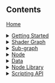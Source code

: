 ## Contents

<a href="https://github.com/Unity-Technologies/ShaderGraph/wiki/Home">Home</a><br>

[//]: # (GETTING STARTED)

<details><summary><a href="https://github.com/Unity-Technologies/ShaderGraph/wiki/Getting-Started">Getting Started</a>
</summary>
<a href="https://github.com/Unity-Technologies/ShaderGraph/wiki/Custom-Nodes-With-CodeFunctionNode">Custom Nodes with CodeFunctionNode</a><br>
</details>

[//]: # (SHADER GRAPH)

<details><summary><a href="https://github.com/Unity-Technologies/ShaderGraph/wiki/Shader-Graph">Shader Graph</a>
</summary>
<a href="https://github.com/Unity-Technologies/ShaderGraph/wiki/Shader-Graph-Window">Shader Graph Window</a><br>
<a href="https://github.com/Unity-Technologies/ShaderGraph/wiki/Blackboard">Blackboard</a><br>
<a href="https://github.com/Unity-Technologies/ShaderGraph/wiki/Master-Preview">Master Preview</a><br>
<a href="https://github.com/Unity-Technologies/ShaderGraph/wiki/Create-Node-Menu">Create Node Menu</a><br>
<a href="https://github.com/Unity-Technologies/ShaderGraph/wiki/Shader-Graph-Asset">Shader Graph Asset</a><br>
</details>

[//]: # (SUB-GRAPH)

<details><summary><a href="https://github.com/Unity-Technologies/ShaderGraph/wiki/Sub-graph">Sub-graph</a>
</summary>
<a href="https://github.com/Unity-Technologies/ShaderGraph/wiki/Sub-graph-Asset">Sub-graph Asset</a><br>
</details>

[//]: # (NODE)

<details><summary><a href="https://github.com/Unity-Technologies/ShaderGraph/wiki/Node">Node</a>
</summary>
<a href="https://github.com/Unity-Technologies/ShaderGraph/wiki/Port">Port</a><br>
<a href="https://github.com/Unity-Technologies/ShaderGraph/wiki/Edge">Edge</a><br>
<a href="https://github.com/Unity-Technologies/ShaderGraph/wiki/Master-Node">Master Node</a><br>
</details>

[//]: # (DATA)

<details><summary><a href="https://github.com/Unity-Technologies/ShaderGraph/wiki/Data">Data</a>
</summary>
<a href="https://github.com/Unity-Technologies/ShaderGraph/wiki/Property-Types">Property Types</a><br>
<a href="https://github.com/Unity-Technologies/ShaderGraph/wiki/Data-Types">Data Types</a><br>
<a href="https://github.com/Unity-Technologies/ShaderGraph/wiki/Port-Bindings">Port Bindings</a><br>
</details>

[//]: # (NODE LIBRARY)

<details><summary><a href="https://github.com/Unity-Technologies/ShaderGraph/wiki/Node-Library">Node Library</a>
</summary>

<details><summary><a href="https://github.com/Unity-Technologies/ShaderGraph/wiki/Artistic-Nodes">Artistic</a></summary>
<details><summary>Adjustment</summary>
<a href="https://github.com/Unity-Technologies/ShaderGraph/wiki/Channel-Mixer-Node">Channel Mixer</a><br>
<a href="https://github.com/Unity-Technologies/ShaderGraph/wiki/Contrast-Node">Contrast</a><br>
<a href="https://github.com/Unity-Technologies/ShaderGraph/wiki/Hue-Node">Hue</a><br>
<a href="https://github.com/Unity-Technologies/ShaderGraph/wiki/Invert-Colors-Node">Invert Colors</a><br>
<a href="https://github.com/Unity-Technologies/ShaderGraph/wiki/Replace-Color-Node">Replace Color</a><br>
<a href="https://github.com/Unity-Technologies/ShaderGraph/wiki/Saturation-Node">Saturation</a><br>
<a href="https://github.com/Unity-Technologies/ShaderGraph/wiki/White-Balance-Node">White Balance</a><br>
</details>
<details><summary>Blend</summary>
<a href="https://github.com/Unity-Technologies/ShaderGraph/wiki/Blend-Node">Blend</a><br>
</details>
<details><summary>Filter</summary>
<a href="https://github.com/Unity-Technologies/ShaderGraph/wiki/Dither-Node">Dither</a><br>
</details>
<details><summary>Mask</summary>
<a href="https://github.com/Unity-Technologies/ShaderGraph/wiki/Channel-Mask-Node">Channel Mask</a><br>
<a href="https://github.com/Unity-Technologies/ShaderGraph/wiki/Color-Mask-Node">Color Mask</a><br>
</details>
<details><summary>Normal</summary>
<a href="https://github.com/Unity-Technologies/ShaderGraph/wiki/Normal-Blend-Node">Normal Blend</a><br>
<a href="https://github.com/Unity-Technologies/ShaderGraph/wiki/Normal-Create-Node">Normal Create</a><br>
<a href="https://github.com/Unity-Technologies/ShaderGraph/wiki/Normal-Strength-Node">Normal Strength</a><br>
<a href="https://github.com/Unity-Technologies/ShaderGraph/wiki/Normal-Unpack-Node">Normal Unpack</a><br>
</details>
<details><summary>Utility</summary>
<a href="https://github.com/Unity-Technologies/ShaderGraph/wiki/Colorspace-Conversion-Node">Colorspace Conversion</a><br>
</details>
</details>

<details><summary><a href="https://github.com/Unity-Technologies/ShaderGraph/wiki/Channel-Nodes">Channel</a></summary>
<a href="https://github.com/Unity-Technologies/ShaderGraph/wiki/Combine-Node">Combine</a><br>
<a href="https://github.com/Unity-Technologies/ShaderGraph/wiki/Flip-Node">Flip</a><br>
<a href="https://github.com/Unity-Technologies/ShaderGraph/wiki/Split-Node">Split</a><br>
<a href="https://github.com/Unity-Technologies/ShaderGraph/wiki/Swizzle-Node">Swizzle</a><br>
</details>

<details><summary><a href="https://github.com/Unity-Technologies/ShaderGraph/wiki/Input-Nodes">Input</a></summary>
<details><summary>Basic</summary>
<a href="https://github.com/Unity-Technologies/ShaderGraph/wiki/Boolean-Node">Boolean</a><br>
<a href="https://github.com/Unity-Technologies/ShaderGraph/wiki/Color-Node">Color</a><br>
<a href="https://github.com/Unity-Technologies/ShaderGraph/wiki/Constant-Node">Constant</a><br>
<a href="https://github.com/Unity-Technologies/ShaderGraph/wiki/Integer-Node">Integer</a><br>
<a href="https://github.com/Unity-Technologies/ShaderGraph/wiki/Slider-Node">Slider</a><br>
<a href="https://github.com/Unity-Technologies/ShaderGraph/wiki/Time-Node">Time</a><br>
<a href="https://github.com/Unity-Technologies/ShaderGraph/wiki/Vector-1-Node">Vector 1</a><br>
<a href="https://github.com/Unity-Technologies/ShaderGraph/wiki/Vector-2-Node">Vector 2</a><br>
<a href="https://github.com/Unity-Technologies/ShaderGraph/wiki/Vector-3-Node">Vector 3</a><br>
<a href="https://github.com/Unity-Technologies/ShaderGraph/wiki/Vector-4-Node">Vector 4</a><br>
</details>
<details><summary>Geometry</summary>
<a href="https://github.com/Unity-Technologies/ShaderGraph/wiki/Bitangent-Vector-Node">Bitangent Vector</a><br>
<a href="https://github.com/Unity-Technologies/ShaderGraph/wiki/Normal-Vector-Node">Normal Vector</a><br>
<a href="https://github.com/Unity-Technologies/ShaderGraph/wiki/Position-Node">Position</a><br>
<a href="https://github.com/Unity-Technologies/ShaderGraph/wiki/Screen-Position-Node">Screen Position</a><br>
<a href="https://github.com/Unity-Technologies/ShaderGraph/wiki/Tangent-Vector-Node">Tangent Vector</a><br>
<a href="https://github.com/Unity-Technologies/ShaderGraph/wiki/UV-Node">UV</a><br>
<a href="https://github.com/Unity-Technologies/ShaderGraph/wiki/Vertex-Color-Node">Vertex Color</a><br>
<a href="https://github.com/Unity-Technologies/ShaderGraph/wiki/View-Direction-Node">View Direction</a><br>
</details>
<details><summary>Matrix</summary>
<a href="https://github.com/Unity-Technologies/ShaderGraph/wiki/Matrix-2x2-Node">Matrix 2x2</a><br>
<a href="https://github.com/Unity-Technologies/ShaderGraph/wiki/Matrix-3x3-Node">Matrix 3x3</a><br>
<a href="https://github.com/Unity-Technologies/ShaderGraph/wiki/Matrix-4x4-Node">Matrix 4x4</a><br>
<a href="https://github.com/Unity-Technologies/ShaderGraph/wiki/Transformation-Matrix-Node">Transformation Matrix</a><br>
</details>
</details>

<details><summary><a href="https://github.com/Unity-Technologies/ShaderGraph/wiki/Master-Nodes">Master</a></summary>
<a href="https://github.com/Unity-Technologies/ShaderGraph/wiki/PBR-Master-Node">PBR</a><br>
<a href="https://github.com/Unity-Technologies/ShaderGraph/wiki/Unlit-Master-Node">Unlit</a><br>
</details>

<details><summary><a href="https://github.com/Unity-Technologies/ShaderGraph/wiki/Math-Nodes">Math</a></summary>
<details><summary>Basic</summary>
<a href="https://github.com/Unity-Technologies/ShaderGraph/wiki/Add-Node">Add</a><br>
<a href="https://github.com/Unity-Technologies/ShaderGraph/wiki/Divide-Node">Divide</a><br>
<a href="https://github.com/Unity-Technologies/ShaderGraph/wiki/Multiply-Node">Multiply</a><br>
<a href="https://github.com/Unity-Technologies/ShaderGraph/wiki/Power-Node">Power</a><br>
<a href="https://github.com/Unity-Technologies/ShaderGraph/wiki/Square-Root-Node">Square Root</a><br>
<a href="https://github.com/Unity-Technologies/ShaderGraph/wiki/Subtract-Node">Subtract</a><br>
</details>
<details><summary>Advanced</summary>
<a href="https://github.com/Unity-Technologies/ShaderGraph/wiki/Absolute-Node">Absolute</a><br>
<a href="https://github.com/Unity-Technologies/ShaderGraph/wiki/Exponential-Node">Exponential</a><br>
<a href="https://github.com/Unity-Technologies/ShaderGraph/wiki/Length-Node">Length</a><br>
<a href="https://github.com/Unity-Technologies/ShaderGraph/wiki/Log-Node">Log</a><br>
<a href="https://github.com/Unity-Technologies/ShaderGraph/wiki/Modulo-Node">Modulo</a><br>
<a href="https://github.com/Unity-Technologies/ShaderGraph/wiki/Negate-Node">Negate</a><br>
<a href="https://github.com/Unity-Technologies/ShaderGraph/wiki/Normalize-Node">Normalize</a><br>
<a href="https://github.com/Unity-Technologies/ShaderGraph/wiki/Posterize-Node">Posterize</a><br>
<a href="https://github.com/Unity-Technologies/ShaderGraph/wiki/Reciprocal-Node">Reciprocal</a><br>
<a href="https://github.com/Unity-Technologies/ShaderGraph/wiki/Reciprocal-Square-Root-Node">Reciprocal Square Root</a><br>
</details>
<details><summary>Derivative</summary>
<a href="https://github.com/Unity-Technologies/ShaderGraph/wiki/DDX-Node">DDX</a><br>
<a href="https://github.com/Unity-Technologies/ShaderGraph/wiki/DDXY-Node">DDXY</a><br>
<a href="https://github.com/Unity-Technologies/ShaderGraph/wiki/DDY-Node">DDY</a><br>
</details>
<details><summary>Interpolation</summary>
<a href="https://github.com/Unity-Technologies/ShaderGraph/wiki/Inverse-Lerp-Node">Inverse Lerp</a><br>
<a href="https://github.com/Unity-Technologies/ShaderGraph/wiki/Lerp-Node">Lerp</a><br>
<a href="https://github.com/Unity-Technologies/ShaderGraph/wiki/Smoothstep-Node">Smoothstep</a><br>
</details>
<details><summary>Matrix</summary>
<a href="https://github.com/Unity-Technologies/ShaderGraph/wiki/Matrix-Construction-Node">Matrix Construction</a><br>
<a href="https://github.com/Unity-Technologies/ShaderGraph/wiki/Matrix-Determinant-Node">Matrix Determinant</a><br>
<a href="https://github.com/Unity-Technologies/ShaderGraph/wiki/Matrix-Split-Node">Matrix Split</a><br>
<a href="https://github.com/Unity-Technologies/ShaderGraph/wiki/Matrix-Transpose-Node">Matrix Transpose</a><br>
</details>
<details><summary>Range</summary>
<a href="https://github.com/Unity-Technologies/ShaderGraph/wiki/Clamp-Node">Clamp</a><br>
<a href="https://github.com/Unity-Technologies/ShaderGraph/wiki/Fraction-Node">Fraction</a><br>
<a href="https://github.com/Unity-Technologies/ShaderGraph/wiki/Maximum-Node">Maximum</a><br>
<a href="https://github.com/Unity-Technologies/ShaderGraph/wiki/Minimum-Node">Minimum</a><br>
<a href="https://github.com/Unity-Technologies/ShaderGraph/wiki/One-Minus-Node">One Minus</a><br>
<a href="https://github.com/Unity-Technologies/ShaderGraph/wiki/Random-Range-Node">Random Range</a><br>
<a href="https://github.com/Unity-Technologies/ShaderGraph/wiki/Remap-Node">Remap</a><br>
<a href="https://github.com/Unity-Technologies/ShaderGraph/wiki/Saturate-Node">Saturate</a><br>
</details>
<details><summary>Round</summary>
<a href="https://github.com/Unity-Technologies/ShaderGraph/wiki/Ceiling-Node">Ceiling</a><br>
<a href="https://github.com/Unity-Technologies/ShaderGraph/wiki/Floor-Node">Floor</a><br>
<a href="https://github.com/Unity-Technologies/ShaderGraph/wiki/Round-Node">Round</a><br>
<a href="https://github.com/Unity-Technologies/ShaderGraph/wiki/Sign-Node">Sign</a><br>
<a href="https://github.com/Unity-Technologies/ShaderGraph/wiki/Step-Node">Step</a><br>
<a href="https://github.com/Unity-Technologies/ShaderGraph/wiki/Truncate-Node">Truncate</a><br>
</details>
<details><summary>Trigonometry</summary>
<a href="https://github.com/Unity-Technologies/ShaderGraph/wiki/Arccosine-Node">Arccosine</a><br>
<a href="https://github.com/Unity-Technologies/ShaderGraph/wiki/Arcsine-Node">Arcsine</a><br>
<a href="https://github.com/Unity-Technologies/ShaderGraph/wiki/Arctangent-Node">Arctangent</a><br>
<a href="https://github.com/Unity-Technologies/ShaderGraph/wiki/Arctangent2-Node">Arctangent2</a><br>
<a href="https://github.com/Unity-Technologies/ShaderGraph/wiki/Cosine-Node">Cosine</a><br>
<a href="https://github.com/Unity-Technologies/ShaderGraph/wiki/Degrees-To-Radians-Node">Degrees To Radians</a><br>
<a href="https://github.com/Unity-Technologies/ShaderGraph/wiki/Hyperbolic-Cosine-Node">Hyperbolic Cosine</a><br>
<a href="https://github.com/Unity-Technologies/ShaderGraph/wiki/Hyperbolic-Sine-Node">Hyperbolic Sine</a><br>
<a href="https://github.com/Unity-Technologies/ShaderGraph/wiki/Hyperbolic-Tangent-Node">Hyperbolic Tangent</a><br>
<a href="https://github.com/Unity-Technologies/ShaderGraph/wiki/Radians-To-Degrees-Node">Radians To Degrees</a><br>
<a href="https://github.com/Unity-Technologies/ShaderGraph/wiki/Sine-Node">Sine</a><br>
<a href="https://github.com/Unity-Technologies/ShaderGraph/wiki/Tangent-Node">Tangent</a><br>
</details>
<details><summary>Vector</summary>
<a href="https://github.com/Unity-Technologies/ShaderGraph/wiki/Cross-Product-Node">Cross Product</a><br>
<a href="https://github.com/Unity-Technologies/ShaderGraph/wiki/Distance-Node">Distance</a><br>
<a href="https://github.com/Unity-Technologies/ShaderGraph/wiki/Dot-Product-Node">Dot Product</a><br>
<a href="https://github.com/Unity-Technologies/ShaderGraph/wiki/Fresnel-Effect-Node">Fresnel Effect</a><br>
<a href="https://github.com/Unity-Technologies/ShaderGraph/wiki/Projection-Node">Projection</a><br>
<a href="https://github.com/Unity-Technologies/ShaderGraph/wiki/Rejection-Node">Rejection</a><br>
<a href="https://github.com/Unity-Technologies/ShaderGraph/wiki/Transform-Node">Transform</a><br>
</details>
</details>

<details><summary><a href="https://github.com/Unity-Technologies/ShaderGraph/wiki/Procedural-Nodes">Procedural</a></summary>
<a href="https://github.com/Unity-Technologies/ShaderGraph/wiki/Checkerboard-Node">Checkerboard</a><br>
<details><summary>Noise</summary>
<a href="https://github.com/Unity-Technologies/ShaderGraph/wiki/Gradient-Noise-Node">Gradient Noise</a><br>
<a href="https://github.com/Unity-Technologies/ShaderGraph/wiki/Simple-Noise-Node">Simple Noise</a><br>
<a href="https://github.com/Unity-Technologies/ShaderGraph/wiki/Voronoi-Node">Voronoi</a><br>
</details>
<details><summary>Shape</summary>
<a href="https://github.com/Unity-Technologies/ShaderGraph/wiki/Ellipse-Node">Ellipse</a><br>
<a href="https://github.com/Unity-Technologies/ShaderGraph/wiki/Polygon-Node">Polygon</a><br>
<a href="https://github.com/Unity-Technologies/ShaderGraph/wiki/Rectangle-Node">Rectangle</a><br>
<a href="https://github.com/Unity-Technologies/ShaderGraph/wiki/Rounded-Rectangle-Node">Rounded Rectangle</a><br>
</details>
</details>

<details><summary><a href="https://github.com/Unity-Technologies/ShaderGraph/wiki/Utility-Nodes">Utility</a></summary>
<a href="https://github.com/Unity-Technologies/ShaderGraph/wiki/Preview-Node">Preview</a><br>
<a href="https://github.com/Unity-Technologies/ShaderGraph/wiki/Sub-graph-Node">Sub-graph</a><br>
<details><summary>Logic</summary>
<a href="https://github.com/Unity-Technologies/ShaderGraph/wiki/All-Node">All</a><br>
<a href="https://github.com/Unity-Technologies/ShaderGraph/wiki/And-Node">And</a><br>
<a href="https://github.com/Unity-Technologies/ShaderGraph/wiki/Any-Node">Any</a><br>
<a href="https://github.com/Unity-Technologies/ShaderGraph/wiki/Branch-Node">Branch</a><br>
<a href="https://github.com/Unity-Technologies/ShaderGraph/wiki/Comparison-Node">Comparison</a><br>
<a href="https://github.com/Unity-Technologies/ShaderGraph/wiki/Is-Infinite-Node">Is Infinite</a><br>
<a href="https://github.com/Unity-Technologies/ShaderGraph/wiki/Is-NaN-Node">Is NaN</a><br>
<a href="https://github.com/Unity-Technologies/ShaderGraph/wiki/Nand-Node">Nand</a><br>
<a href="https://github.com/Unity-Technologies/ShaderGraph/wiki/Not-Node">Not</a><br>
<a href="https://github.com/Unity-Technologies/ShaderGraph/wiki/Or-Node">Or</a><br>
</details>
</details>

<details><summary><a href="https://github.com/Unity-Technologies/ShaderGraph/wiki/UV-Nodes">UV</a></summary>
<a href="https://github.com/Unity-Technologies/ShaderGraph/wiki/Flipbook-Node">Flipbook</a><br>
<a href="https://github.com/Unity-Technologies/ShaderGraph/wiki/Polar-Coordinates-Node">Polar Coordinates</a><br>
<a href="https://github.com/Unity-Technologies/ShaderGraph/wiki/Radial-Shear-Node">Radial Shear</a><br>
<a href="https://github.com/Unity-Technologies/ShaderGraph/wiki/Rotate-Node">Rotate</a><br>
<a href="https://github.com/Unity-Technologies/ShaderGraph/wiki/Spherize-Node">Spherize</a><br>
<a href="https://github.com/Unity-Technologies/ShaderGraph/wiki/Tiling-And-Offset-Node">Tiling And Offset</a><br>
<a href="https://github.com/Unity-Technologies/ShaderGraph/wiki/Triplanar-Node">Triplanar</a><br>
<a href="https://github.com/Unity-Technologies/ShaderGraph/wiki/Twirl-Node">Twirl</a><br>
</details>

</details>

[//]: # (SCRIPTING API)

<details><summary><a href="https://github.com/Unity-Technologies/ShaderGraph/wiki/Scripting-API">Scripting API</a>
</summary>
<details><summary><a href="https://github.com/Unity-Technologies/ShaderGraph/wiki/CodeFunctionNode">CodeFunctionNode</a>
</summary>
<a href="https://github.com/Unity-Technologies/ShaderGraph/wiki/CodeFunctionNode-Port-Types">Port Types</a><br>
<a href="https://github.com/Unity-Technologies/ShaderGraph/wiki/SlotAttribute">SlotAttribute</a><br>
<a href="https://github.com/Unity-Technologies/ShaderGraph/wiki/Binding">Binding</a><br>
<a href="https://github.com/Unity-Technologies/ShaderGraph/wiki/GetFunctionToConvert">GetFunctionToConvert</a><br>
</details>
</details>